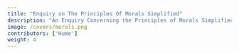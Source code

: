 ```yaml
---
title: "Enquiry on The Principles Of Morals Simplified"
description: "An Enquiry Concerning the Principles of Morals Simplified"
image: /covers/morals.png
contributors: ['Hume']
weight: 4
---
```

